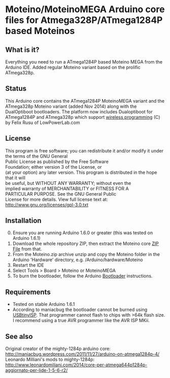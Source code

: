 # Moteino/MoteinoMEGA Arduino core files for Atmega328P/ATmega1284P based Moteinos

## What is it?
Everything you need to run a ATmega1284P based Moteino MEGA from the Arduino IDE.
Added regular Moteino variant based on the prolific ATmega328p.

## Status
This Arduino core contains the ATmega1284P MoteinoMEGA variant and the ATmega328p Moteino variant (added Nov 2014) along with the DualOptiboot bootloaders.
The platform now includes Dualoptiboot for ATmega1284P and ATmega328p which support [wireless programming](http://lowpowerlab.com/blog/category/moteino/wireless-programming/) (C) by Felix Rusu of LowPowerLab.com

## License
This program is free software; you can redistribute it 
and/or modify it under the terms of the GNU General    
Public License as published by the Free Software       
Foundation; either version 3 of the License, or        
(at your option) any later version.
This program is distributed in the hope that it will   
be useful, but WITHOUT ANY WARRANTY; without even the  
implied warranty of MERCHANTABILITY or FITNESS FOR A   
PARTICULAR PURPOSE. See the GNU General Public        
License for more details. View full license text at: http://www.gnu.org/licenses/gpl-3.0.txt

## Installation
0. Ensure you are running Arduino 1.6.0 or greater (this was tested on Arduino 1.6.1)
1. Download the whole repository ZIP, then extract the Moteino core [ZIP File](https://github.com/LowPowerLab/Moteino/blob/master/MEGA/Core/Moteino.zip) from that. 
2. From the Moteino.zip archive unzip and copy the Moteino folder in the Arduino 'Hardware' directory, e.g. /Arduino/hardware/Moteino
3. Restart the IDE
4. Select Tools > Board > Moteino or MoteinoMEGA
5. To burn the bootloader, follow the Arduino [Bootloader](http://arduino.cc/en/Hacking/Bootloader) instructions.

## Requirements
* Tested on stable Arduino 1.6.1
* According to maniacbug the bootloader cannot be burned using [USBtinyISP](http://www.ladyada.net/make/usbtinyisp/). That programmer cannot flash to chips with >64k flash size. I recommend using a true AVR programmer like the AVR ISP MKii.

## See also
Original creator of the mighty-1284p arduino core:
http://maniacbug.wordpress.com/2011/11/27/arduino-on-atmega1284p-4/
Leonardo Milliani's mods to mighty-1284p:
http://www.leonardomiliani.com/2014/core-per-atmega644p1284p-aggiornato-per-lide-1-5-6-r2/